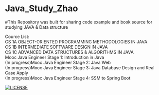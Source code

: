 # Java_Study_Zhao

#This Repository was built for sharing code example and book source for studying JAVA & Data structure   

Cource List:  
CS 1A OBJECT-ORIENTED PROGRAMMING METHODOLOGIES IN JAVA  
CS 1B INTERMEDIATE SOFTWARE DESIGN IN JAVA  
CS 1C ADVANCED DATA STRUCTURES & ALGORITHMS IN JAVA    
Mooc Java Engineer Stage 1: Introduction in Java  
(In progress)Mooc Java Engineer Stage 2: Java Web  
(In progress)Mooc Java Engineer Stage 3: Java Database Design and Real Case Apply  
(In progress)Mooc Java Engineer Stage 4: SSM to Spring Boot  

[![LICENSE](https://img.shields.io/badge/license-Anti%20996-blue.svg)](https://github.com/996icu/996.ICU/blob/master/LICENSE)


